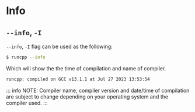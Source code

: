 # Info

## `--info`, `-I`

`--info`, `-I` flag can be used as the following:

```bash
$ runcpp --info
```

Which will show the the time of compilation and name of compiler.

```bash
runcpp: compiled on GCC v13.1.1 at Jul 27 2023 13:53:54
```
::: info
NOTE: Compiler name, compiler version and date/time of compilation are subject to change depending on your operating system and the compiler used.
:::